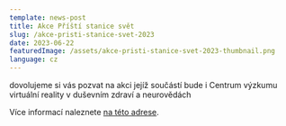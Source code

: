 ```yaml
---
template: news-post
title: Akce Příští stanice svět
slug: /akce-pristi-stanice-svet-2023
date: 2023-06-22
featuredImage: /assets/akce-pristi-stanice-svet-2023-thumbnail.png
language: cz
---
```


dovolujeme si vás pozvat na akci jejíž součástí bude i Centrum výzkumu virtuální reality v duševním zdraví a neurovědách

Více informací naleznete [na této adrese](https://prististanicesvet.cz/).

